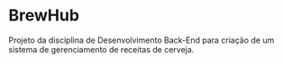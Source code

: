 # BrewHub
Projeto da disciplina de Desenvolvimento Back-End para criação de um sistema de gerenciamento de receitas de cerveja.
